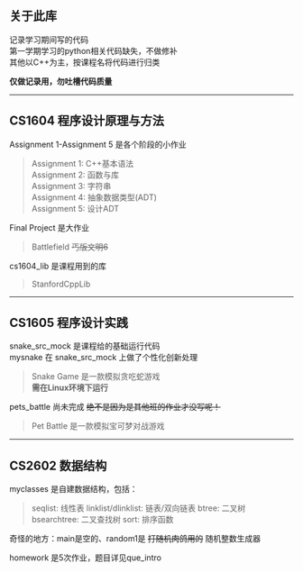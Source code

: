## 关于此库

记录学习期间写的代码  
第一学期学习的python相关代码缺失，不做修补  
其他以C++为主，按课程名将代码进行归类  

**仅做记录用，勿吐槽代码质量**

---

## CS1604 程序设计原理与方法

Assignment 1-Assignment 5 是各个阶段的小作业  
> Assignment 1: C++基本语法  
> Assignment 2: 函数与库  
> Assignment 3: 字符串  
> Assignment 4: 抽象数据类型(ADT)  
> Assignment 5: 设计ADT

Final Project 是大作业  
> Battlefield ~~丐版文明6~~

cs1604_lib 是课程用到的库
> StanfordCppLib

---

## CS1605 程序设计实践

snake_src_mock 是课程给的基础运行代码  
mysnake 在 snake_src_mock 上做了个性化创新处理
> Snake Game 是一款模拟贪吃蛇游戏  
> **需在Linux环境下运行**

pets_battle 尚未完成 ~~绝不是因为是其他班的作业才没写呢！~~
> Pet Battle 是一款模拟宝可梦对战游戏  

---

## CS2602 数据结构

myclasses 是自建数据结构，包括：
> seqlist: 线性表
> linklist/dlinklist: 链表/双向链表
> btree: 二叉树
> bsearchtree: 二叉查找树
> sort: 排序函数

奇怪的地方：main是空的、random1是 ~~打随机肉鸽用的~~ 随机整数生成器

homework 是5次作业，题目详见que_intro
